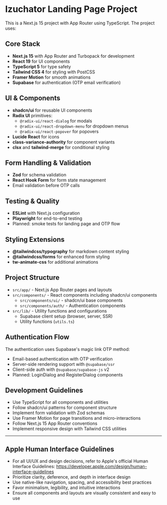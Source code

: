 <!-- Use this file to provide workspace-specific custom instructions to Copilot. For more details, visit https://code.visualstudio.com/docs/copilot/copilot-customization#_use-a-githubcopilotinstructionsmd-file -->

# Izuchator Landing Page Project

This is a Next.js 15 project with App Router using TypeScript. The project uses:

## Core Stack
- **Next.js 15** with App Router and Turbopack for development
- **React 19** for UI components
- **TypeScript 5** for type safety
- **Tailwind CSS 4** for styling with PostCSS
- **Framer Motion** for smooth animations
- **Supabase** for authentication (OTP email verification)

## UI & Components
- **shadcn/ui** for reusable UI components
- **Radix UI** primitives:
  - `@radix-ui/react-dialog` for modals
  - `@radix-ui/react-dropdown-menu` for dropdown menus
  - `@radix-ui/react-popover` for popovers
- **Lucide React** for icons
- **class-variance-authority** for component variants
- **clsx** and **tailwind-merge** for conditional styling

## Form Handling & Validation
- **Zod** for schema validation
- **React Hook Form** for form state management
- Email validation before OTP calls

## Testing & Quality
- **ESLint** with Next.js configuration
- **Playwright** for end-to-end testing
- Planned: smoke tests for landing page and OTP flow

## Styling Extensions
- **@tailwindcss/typography** for markdown content styling
- **@tailwindcss/forms** for enhanced form styling
- **tw-animate-css** for additional animations

## Project Structure

- `src/app/` - Next.js App Router pages and layouts
- `src/components/` - React components including shadcn/ui components
  - `src/components/ui/` - shadcn/ui base components
  - `src/components/auth/` - Authentication components
- `src/lib/` - Utility functions and configurations
  - Supabase client setup (browser, server, SSR)
  - Utility functions (`utils.ts`)

## Authentication Flow

The authentication uses Supabase's magic link OTP method:
- Email-based authentication with OTP verification
- Server-side rendering support with `@supabase/ssr`
- Client-side auth with `@supabase/supabase-js` v2
- Planned: LoginDialog and RegisterDialog components

## Development Guidelines

- Use TypeScript for all components and utilities
- Follow shadcn/ui patterns for component structure
- Implement form validation with Zod schemas
- Use Framer Motion for page transitions and micro-interactions
- Follow Next.js 15 App Router conventions
- Implement responsive design with Tailwind CSS utilities

---

## Apple Human Interface Guidelines

- For all UI/UX and design decisions, refer to Apple's official Human Interface Guidelines: https://developer.apple.com/design/human-interface-guidelines
- Prioritize clarity, deference, and depth in interface design
- Use native-like navigation, spacing, and accessibility best practices
- Favor minimalism, legibility, and intuitive interactions
- Ensure all components and layouts are visually consistent and easy to use
